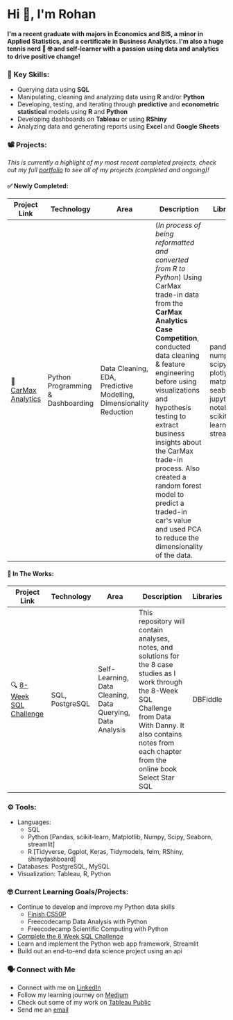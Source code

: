 # Hi 👋, I'm Rohan

#### I'm a recent graduate with majors in Economics and BIS, a minor in Applied Statistics, and a certificate in Business Analytics. I'm also a huge tennis nerd 🎾 🤓 and self-learner with a passion using data and analytics to drive positive change! 

### 🔑 Key Skills:
- Querying data using **SQL**
- Manipulating, cleaning and analyzing data using **R** and/or **Python**
- Developing, testing, and iterating through **predictive** and **econometric statistical** models using **R** and **Python**
- Developing dashboards on **Tableau** or using **RShiny**
- Analyzing data and generating reports using **Excel** and **Google Sheets**

### 📽 Projects:
*This is currently a highlight of my most recent completed projects, check out my full [portfolio](https://github.com/r0hankrishnan/portfolio/blob/main/README.md) to see all of my projects (completed and ongoing)!*  

#### ✅ Newly Completed:
| Project Link | Technology | Area | Description | Libraries |
|--------------|------------|-------|-------------|-----------|
| 🚗 [CarMax Analytics](https://github.com/r0hankrishnan/carmax) | Python Programming & Dashboarding | Data Cleaning, EDA, Predictive Modelling, Dimensionality Reduction | (*In process of being reformatted and converted from R to Python*)  Using CarMax trade-in data from the **CarMax Analytics Case Competition**, conducted data cleaning & feature engineering before using visualizations and hypothesis testing to extract business insights about the CarMax trade-in process. Also created a random forest model to predict a traded-in car's value and used PCA to reduce the dimensionality of the data. | pandas, numpy, scipy, plotly, matplotlib, seaborn, jupyter notebooks, scikit-learn, streamlit |

#### 🔨 In The Works:
| Project Link | Technology | Area | Description | Libraries |
|--------------|------------|------|-------------|-----------|
| 🔍 [8-Week SQL Challenge](https://github.com/r0hankrishnan/8-week-sql) |	SQL, PostgreSQL | Self-Learning, Data Cleaning, Data Querying, Data Analysis |	This repository will contain analyses, notes, and solutions for the 8 case studies as I work through the 8-Week SQL Challenge from Data With Danny. It also contains notes from each chapter from the online book Select Star SQL | DBFiddle |
### ⚙️ Tools:
- Languages:
  - SQL
  - Python [Pandas, scikit-learn, Matplotlib, Numpy, Scipy, Seaborn, streamlit]
  - R [Tidyverse, Ggplot, Keras, Tidymodels, felm, RShiny, shinydashboard]
- Databases: PostgreSQL, MySQL
- Visualization: Tableau, R, Python

### 🤓 Current Learning Goals/Projects:
- Continue to develop and improve my Python data skills
  - [Finish CS50P](https://github.com/r0hankrishnan/cs-50-python)
  - Freecodecamp Data Analysis with Python
  - Freecodecamp Scientific Computing with Python
- [Complete the 8 Week SQL Challenge](https://github.com/r0hankrishnan/8-week-sql)
- Learn and implement the Python web app framework, Streamlit
- Build out an end-to-end data science project using an api

### 🗣 Connect with Me
- Connect with me on [LinkedIn](https://linkedin.com/in/rohankrish)
- Follow my learning journey on [Medium](https://medium.com/@rohan.krishnan)
- Check out some of my work on [Tableau Public](https://public.tableau.com/app/profile/rohan.krishnan4713/vizzes)
- Send me an [email](mailto:rohan.krish20@gmail.com)
